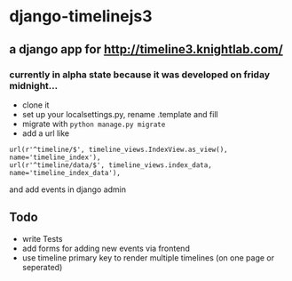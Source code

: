 # django-timelinejs3

## a django app for http://timeline3.knightlab.com/

### currently in alpha state because it was developed on friday midnight...

* clone it
* set up your localsettings.py, rename .template and fill
* migrate with ```python manage.py migrate```
* add a url like
```
url(r'^timeline/$', timeline_views.IndexView.as_view(), name='timeline_index'),
url(r'^timeline/data/$', timeline_views.index_data, name='timeline_index_data'),
```
and add events in django admin


## Todo
* write Tests
* add forms for adding new events via frontend
* use timeline primary key to render multiple timelines (on one page or seperated)
